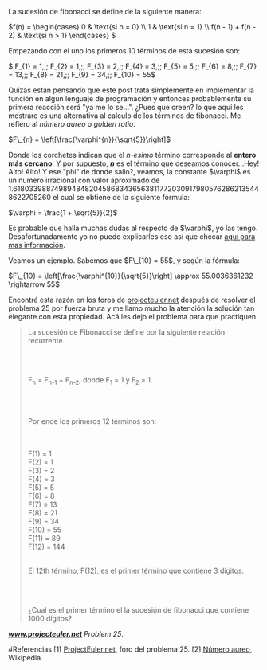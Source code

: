 
<p>La sucesión de fibonacci se define de la siguiente manera:</p>

$f(n) = \begin{cases} 0 & \text{si n = 0} \\\\ 1 & \text{si n = 1} \\\\ f(n - 1) + f(n - 2) & \text{si n > 1} \end{cases} $

<p>Empezando con el uno los primeros 10 términos de esta sucesión son: </p>
  
$ F\_{1} = 1,\;\; F\_{2} = 1,\;\; F\_{3} = 2,\;\; F\_{4} = 3,\;\; F\_{5} = 5,\;\; F\_{6} = 8,\;\; F\_{7} = 13,\;\; F\_{8} = 21,\;\; F\_{9} = 34,\;\; F\_{10} = 55$
	
	
<p>Quizás están pensando que este post trata simplemente en implementar la función en algun lenguaje de programación y entonces probablemente su primera reacción será "ya me lo se...". ¿Pues que creen? lo que aquí les mostrare es una alternativa al calculo de los términos de fibonacci. Me refiero al <em>número aureo</em> o <em>golden ratio</em>.</p>
	
	
$F\_{n} = \left[\frac{\varphi^{n}}{\sqrt{5}}\right]$
	
	
<p>Donde los corchetes indican que el <em>n-esimo</em> término corresponde al <strong>entero más cercano</strong>. Y por supuesto, <strong><em>n</em></strong> es el término que deseamos conocer...Hey! Alto! Alto! Y ese "phi" de donde salio?, veamos, la constante $\varphi$ es un numero irracional con valor aproximado de 1.618033988749894848204586834365638117720309179805762862135448622705260 el cual se obtiene de la siguiente fórmula:</p>
	

$\varphi = \frac{1 + \sqrt{5}}{2}$

	
<p>Es probable que halla muchas dudas al respecto de $\varphi$, yo las tengo. Desafortunadamente yo no puedo explicarles eso así que checar <a href="http://es.wikipedia.org/wiki/N%C3%BAmero_%C3%A1ureo">aquí para mas información</a>.</p>
	
	
<p>Veamos un ejemplo. Sabemos que $F\_{10} = 55$, y según la fórmula:</p>
	
$F\_{10} = \left[\frac{\varphi^{10}}{\sqrt{5}}\right] \approx 55.0036361232 \rightarrow 55$
	
<p>Encontré esta razón en los foros de <a href="http://projecteuler.net" target="_blank">projecteuler.net</a> después de resolver el problema 25 por fuerza bruta y me llamo mucho la atención la solución tan elegante con esta propiedad. Acá les dejo el problema para que practiquen.</p>
	
<blockquote>
  <p>La sucesión de Fibonacci se define por la siguiente relación recurrente.</p>
  <br>
  <br>

  <p>F<sub>n</sub> = F<sub>n-1</sub> + F<sub>n-2</sub>, donde F<sub>1</sub> = 1 y F<sub>2</sub> = 1.</p>
  <br>
  <br>
  <p>Por ende los primeros 12 términos son:</p>
  <br>
  <br>
  F(1) = 1<br>
  F(2) = 1<br>
  F(3) = 2<br>
  F(4) = 3<br>
  F(5) = 5<br>
  F(6) = 8<br>
  F(7) = 13<br>
  F(8) = 21<br>
  F(9) = 34<br>
  F(10) = 55<br>
  F(11) = 89<br>
  F(12) = 144<br>
  <br>
  <p>El 12th término, F(12), es el primer término que contiene 3 dígitos.</p>
  <br>
  <br>
  <p>¿Cual es el primer término el la sucesión de fibonacci que contiene 1000 dígitos?</p>
</blockquote>
<strong><em><a href="http://www.projecteuler.net">www.projecteuler.net</a> </em></strong> <em>Problem 25</em>.
	

#Referencias
[1] <a href="http://projecteuler.net" target="_blank">ProjectEuler.net</a>, foro del problema 25.
[2] <a href="http://es.wikipedia.org/wiki/N%C3%BAmero_%C3%A1ureo" target="_blank">Número aureo</a>, Wikipedia.


